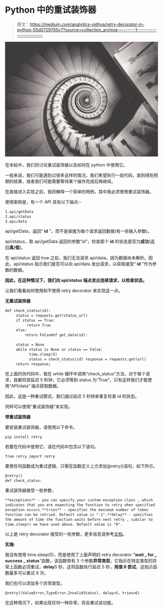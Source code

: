 # Python 中的重试装饰器

> 原文：<https://medium.com/analytics-vidhya/retry-decorator-in-python-55d0729755c7?source=collection_archive---------1----------------------->

![](img/0d8c9440e902b6ec5f6dc1adee7107e2.png)

在本帖中，我们将讨论重试装饰器以及如何在 python 中使用它。

一般来说，我们可能遇到过很多这样的情况，我们希望执行一段代码，直到得到预期的结果，或者我们可能需要等待某个操作完成后再继续。

在直接进入实现之前，我将解释一个简单的用例，其中我必须使用重试装饰器。

使用案例是，有一个 API 具有以下端点:-

```
1.api/getData
2.api/status
3.api/data
```

api/getData，返回“ **id** ”，而不是直接为每个请求返回数据(有一些输入参数)。

api/status，取 api/getData 返回的参数“id”，检查那个 **id** 的状态是否为**成功**(返回**真/假**)。

在 api/status 返回 true 之前，我们无法请求 api/data，因为数据尚未解析。因此，api/status 指示我们是否可以向 api/data 发出请求，以获取接受“ **id** ”作为参数的数据。

**因此，在这种情况下，我们向 api/status 端点发出连续请求，以检查状态。**

让我们看看如何使用和不使用 retry decorator 来实现这一点。

**无重试装饰器**

```
def check_status(id):
     status = requests.get(status_url)
     if status == True:
          return True
     else:
         return Falsedef get_data(id):

     status = None
     while status is None or status == False:
           time.sleep(5)
           status = check_status(id) response = requests.get(url)
     return response;
```

在上面的伪代码中，我在 while 循环中调用“check_status”方法，对于每个请求，我都将其延迟 5 秒钟，它必须等到 status 为“True”，只有这样我们才能使用“API/data”
端点获取数据。

因此，这是一种重试模式，我们通过延迟 5 秒钟来重复检查 id 的状态。

同样可以使用“重试装饰器”来实现。

**带重试装饰器**

要安装重试装饰器，请使用以下命令。

```
pip install retry
```

若要在代码中使用它，请在代码中包含以下语句。

```
from retry import retry
```

要使任何函数成为重试逻辑，只需在函数定义上方添加@retry()语句，如下所示。

```
@retry()
def check_status:
```

重试装饰器接受一些参数，

```
**exceptions** - you can specify your custom exception class , which indicates that you are expecting the function to retry when specified exception occurs.**tries** - specifies the maximum number of times function can be retried. Default value is "-1".**delay** - specifies the amount of time the function waits before next retry , similar to time.sleep() we have used above. Default value is "0".
```

以上是 retry decorator 接受的一些参数，更多信息请参考[文档](https://pypi.org/project/retry/)。

**实施:**

我没有使用 time.sleep(5)，而是使用了上面声明的 retry decorator "**wait _ for _ success _ status**"函数，该函数带有 3 个参数**异常类型**，它指示在特定类型的异常上函数必须重试，**delay**5 秒，这将函数执行延迟 5 秒，**用值 6 尝试**，这指示函数最多可以重试 6 次。

我们也可以添加多个异常类型。

```
@retry((ValueError,TypeError,InvalidStatus), delay=5, tries=6)
```

在这种情况下，如果出现任何一种异常，将会重试该功能。